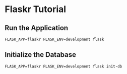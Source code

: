 # Flaskr Tutorial


## Run the Application

```
FLASK_APP=flaskr FLASK_ENV=development flask
```

## Initialize the Database

```
FLASK_APP=flaskr FLASK_ENV=development flask init-db
```